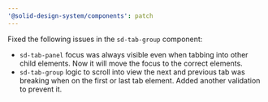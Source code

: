 ```yaml
---
'@solid-design-system/components': patch
---
```


Fixed the following issues in the `sd-tab-group` component:

- `sd-tab-panel` focus was always visible even when tabbing into other child elements. Now it will move the focus to the correct elements.
- `sd-tab-group` logic to scroll into view the next and previous tab was breaking when on the first or last tab element. Added another validation to prevent it.
